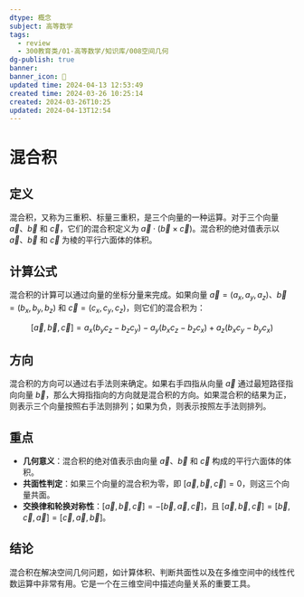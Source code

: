 ```yaml
---
dtype: 概念
subject: 高等数学
tags:
  - review
  - 300教育类/01-高等数学/知识库/008空间几何
dg-publish: true
banner: 
banner_icon: 🧠
updated time: 2024-04-13 12:53:49
created time: 2024-03-26 10:25:14
created: 2024-03-26T10:25
updated: 2024-04-13T12:54
---
```

# 混合积

## 定义
混合积，又称为三重积、标量三重积，是三个向量的一种运算。对于三个向量 $\vec{a}$、$\vec{b}$ 和 $\vec{c}$，它们的混合积定义为 $\vec{a} \cdot (\vec{b} \times \vec{c})$。混合积的绝对值表示以 $\vec{a}$、$\vec{b}$ 和 $\vec{c}$ 为棱的平行六面体的体积。

## 计算公式
混合积的计算可以通过向量的坐标分量来完成。如果向量 $\vec{a} = (a_x, a_y, a_z)$、$\vec{b} = (b_x, b_y, b_z)$ 和 $\vec{c} = (c_x, c_y, c_z)$，则它们的混合积为：

$$[\vec{a}, \vec{b}, \vec{c}] = a_x (b_y c_z - b_z c_y) - a_y (b_x c_z - b_z c_x) + a_z (b_x c_y - b_y c_x)$$

## 方向
混合积的方向可以通过右手法则来确定。如果右手四指从向量 $\vec{a}$ 通过最短路径指向向量 $\vec{b}$，那么大拇指指向的方向就是混合积的方向。如果混合积的结果为正，则表示三个向量按照右手法则排列；如果为负，则表示按照左手法则排列。

## 重点
- **几何意义**：混合积的绝对值表示由向量 $\vec{a}$、$\vec{b}$ 和 $\vec{c}$ 构成的平行六面体的体积。
- **共面性判定**：如果三个向量的混合积为零，即 $[\vec{a}, \vec{b}, \vec{c}] = 0$，则这三个向量共面。
- **交换律和轮换对称性**：$[\vec{a}, \vec{b}, \vec{c}] = -[\vec{b}, \vec{a}, \vec{c}]$，且 $[\vec{a}, \vec{b}, \vec{c}] = [\vec{b}, \vec{c}, \vec{a}] = [\vec{c}, \vec{a}, \vec{b}]$。

## 结论
混合积在解决空间几何问题，如计算体积、判断共面性以及在多维空间中的线性代数运算中非常有用。它是一个在三维空间中描述向量关系的重要工具。


